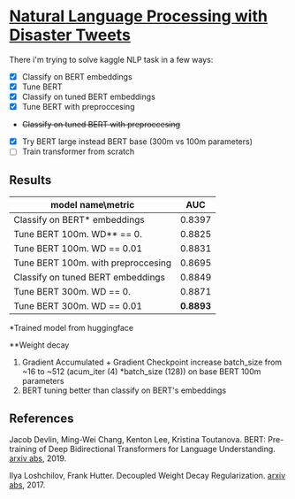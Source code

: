 # [Natural Language Processing with Disaster Tweets](https://www.kaggle.com/competitions/nlp-getting-started/overview)

There i'm trying to solve kaggle NLP task in a few ways:

- [X] Classify on BERT embeddings
- [X] Tune BERT
- [X] Classify on tuned BERT embeddings
- [X] Tune BERT with preproccesing

- ~~Classify on tuned BERT with preproccesing~~

- [X] Try BERT large instead BERT base (300m vs 100m parameters)
- [ ] Train transformer from scratch

## Results

| model name\metric                  | AUC              |
| ---------------------------------- | ---------------- |
| Classify on BERT* embeddings       | 0.8397           |
| Tune BERT 100m. WD** == 0.         | 0.8825           |
| Tune BERT 100m. WD == 0.01         | 0.8831           |
| Tune BERT 100m. with preproccesing | 0.8695           |
| Classify on tuned BERT embeddings  | 0.8849           |
| Tune BERT 300m. WD == 0.         | 0.8871           |
| Tune BERT 300m. WD == 0.01         | **0.8893** |

*Trained model from huggingface

**Weight decay

1. Gradient Accumulated + Gradient Checkpoint increase batch_size from ~16 to ~512 (acum_iter (4) *batch_size (128)) on base BERT 100m parameters
2. BERT tuning better than classify on BERT's embeddings

## References

Jacob Devlin, Ming-Wei Chang, Kenton Lee, Kristina Toutanova. BERT: Pre-training of Deep Bidirectional Transformers for Language Understanding. [arxiv abs](https://arxiv.org/abs/1810.04805), 2019.

Ilya Loshchilov, Frank Hutter. Decoupled Weight Decay Regularization. [arxiv abs](https://arxiv.org/abs/1711.05101), 2017.
